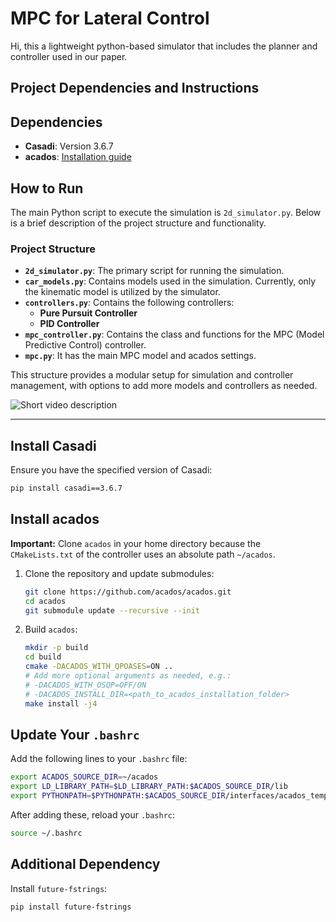 # MPC for Lateral Control 

Hi, this a lightweight python-based simulator that includes the planner and controller used in our paper. 

## Project Dependencies and Instructions

## Dependencies

- **Casadi**: Version 3.6.7
- **acados**: [Installation guide](https://docs.acados.org/installation/)

## How to Run

The main Python script to execute the simulation is `2d_simulator.py`. Below is a brief description of the project structure and functionality.

### Project Structure

- **`2d_simulator.py`**: The primary script for running the simulation.
- **`car_models.py`**: Contains models used in the simulation. Currently, only the kinematic model is utilized by the simulator.
- **`controllers.py`**: Contains the following controllers:
  - **Pure Pursuit Controller**
  - **PID Controller**
- **`mpc_controller.py`**: Contains the class and functions for the MPC (Model Predictive Control) controller.
- **`mpc.py`**: It has the main MPC model and acados settings.

This structure provides a modular setup for simulation and controller management, with options to add more models and controllers as needed.


![Short video description](./media/python_sim_lat_mpc.gif)

--- 


## Install Casadi
Ensure you have the specified version of Casadi:
```bash
pip install casadi==3.6.7
```

## Install acados
**Important:** Clone `acados` in your home directory because the `CMakeLists.txt` of the controller uses an absolute path `~/acados`.

1. Clone the repository and update submodules:
   ```bash
   git clone https://github.com/acados/acados.git
   cd acados
   git submodule update --recursive --init
   ```

2. Build `acados`:
   ```bash
   mkdir -p build
   cd build
   cmake -DACADOS_WITH_QPOASES=ON ..
   # Add more optional arguments as needed, e.g.:
   # -DACADOS_WITH_OSQP=OFF/ON
   # -DACADOS_INSTALL_DIR=<path_to_acados_installation_folder>
   make install -j4
   ```

## Update Your `.bashrc`
Add the following lines to your `.bashrc` file:
```bash
export ACADOS_SOURCE_DIR=~/acados
export LD_LIBRARY_PATH=$LD_LIBRARY_PATH:$ACADOS_SOURCE_DIR/lib
export PYTHONPATH=$PYTHONPATH:$ACADOS_SOURCE_DIR/interfaces/acados_template
```
After adding these, reload your `.bashrc`:
```bash
source ~/.bashrc
```

## Additional Dependency
Install `future-fstrings`:
```bash
pip install future-fstrings
```


